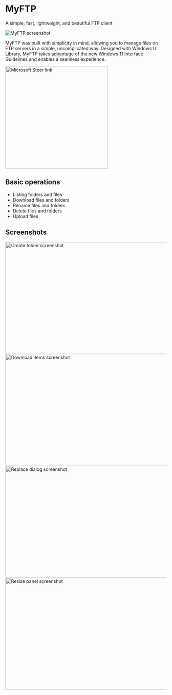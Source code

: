 # MyFTP

A simple, fast, lightweight, and beautiful FTP client


![MyFTP screenshot](https://luandersonn.com/images/myftp/myftp-light.png)

MyFTP was built with simplicity in mind, allowing you to manage files on FTP servers in a simple, uncomplicated way.
Designed with Windows UI Library, MyFTP takes advantage of the new Windows 11 Interface Guidelines and enables a seamless experience.

<a href="https://www.microsoft.com/store/apps/9nwzsp0xcmhc"><img  src="https://fluentcast.luandersonn.com/images/microsoft-store.png" alt="Microsoft Stoer link" width="320" loading="lazy" /></a>

## Basic operations
- Listing folders and files
- Download files and folders
- Rename files and folders
- Delete files and folders
- Upload files

## Screenshots

<img src="https://luandersonn.com/images/myftp/create-folder-screenshot.png" alt="Create folder screenshot" width="600" height="350" loading="lazy" />
<img src="https://luandersonn.com/images/myftp/download-items-screenshot.png" alt="Download items screenshot" width="600" height="350" loading="lazy" />
<img src="https://luandersonn.com/images/myftp/replace-dialog-screenshot.png" alt="Replace dialog screenshot" width="600" height="350" loading="lazy" />
<img src="https://luandersonn.com/images/myftp/resize-panel-screenshot.png" alt="Resize panel screenshot" width="600" height="350" loading="lazy" />
                    
